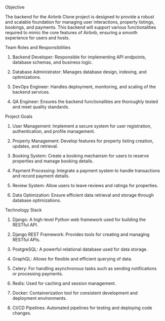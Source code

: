 Objective

The backend for the Airbnb Clone project is designed to provide a robust and scalable foundation for managing user interactions, property listings, bookings, and payments. This backend will support various functionalities required to mimic the core features of Airbnb, ensuring a smooth experience for users and hosts.


Team Roles and Responsibilities

1. Backend Developer: Responsible for implementing API endpoints, database schemas, and business logic.

2. Database Administrator: Manages database design, indexing, and optimizations.

3. DevOps Engineer: Handles deployment, monitoring, and scaling of the backend services.

4. QA Engineer: Ensures the backend functionalities are thoroughly tested and meet quality standards.

Project Goals
1. User Management: Implement a secure system for user registration, authentication, and profile management.

2. Property Management: Develop features for property listing creation, updates, and retrieval.

3. Booking System: Create a booking mechanism for users to reserve properties and manage booking details.

4. Payment Processing: Integrate a payment system to handle transactions and record payment details.

5. Review System: Allow users to leave reviews and ratings for properties.

6. Data Optimization: Ensure efficient data retrieval and storage through database optimizations.


Technology Stack
1. Django: A high-level Python web framework used for building the RESTful API.

2. Django REST Framework: Provides tools for creating and managing RESTful APIs.

3. PostgreSQL: A powerful relational database used for data storage.

4. GraphQL: Allows for flexible and efficient querying of data.

5. Celery: For handling asynchronous tasks such as sending notifications or processing payments.

6. Redis: Used for caching and session management.

7. Docker: Containerization tool for consistent development and deployment environments.

8. CI/CD Pipelines: Automated pipelines for testing and deploying code changes.